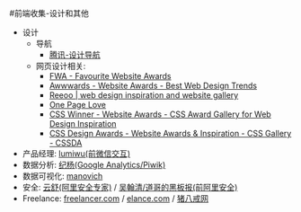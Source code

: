 #前端收集-设计和其他

- 设计
    - 导航
        - [腾讯-设计导航](http://idesign.qq.com/)
    - 网页设计相关:
        - [FWA - Favourite Website Awards](http://www.thefwa.com/)
        - [Awwwards - Website Awards - Best Web Design Trends](http://www.awwwards.com/)
        - [Reeoo | web design inspiration and website gallery](http://reeoo.com/)
        - [One Page Love](https://onepagelove.com/)
        - [CSS Winner - Website Awards - CSS Award Gallery for Web Design Inspiration](http://www.csswinner.com/)
        - [CSS Design Awards - Website Awards &amp; Inspiration - CSS Gallery - CSSDA](http://www.cssdesignawards.com/)
- 产品经理: [lumiwu(前微信交互)](http://lumiwu.com/)
- 数据分析: [纪杨(Google Analytics/Piwik)](http://jiyang.me/)
- 数据可视化: [manovich](http://manovich.net/)
- 安全: [云舒(阿里安全专家)](http://www.icylife.net/) / [吴翰清/道哥的黑板报(前阿里安全)](http://www1.taosay.net/)
- Freelance: [freelancer.com](https://www.freelancer.com) / [elance.com](https://www.elance.com/) / [猪八戒网](http://www.zhubajie.com/)

